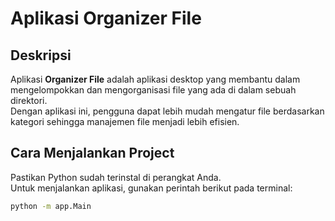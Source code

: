 # Aplikasi Organizer File

## Deskripsi
Aplikasi **Organizer File** adalah aplikasi desktop yang membantu dalam mengelompokkan dan mengorganisasi file yang ada di dalam sebuah direktori.  
Dengan aplikasi ini, pengguna dapat lebih mudah mengatur file berdasarkan kategori sehingga manajemen file menjadi lebih efisien.

## Cara Menjalankan Project
Pastikan Python sudah terinstal di perangkat Anda.  
Untuk menjalankan aplikasi, gunakan perintah berikut pada terminal:

```bash
python -m app.Main
